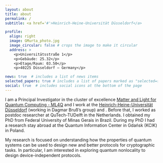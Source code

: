 ```yaml
---
layout: about
title: about
permalink: /
subtitle: <a href='#'>Heinrich-Heine-Universität Düsseldorf</a> 

profile:
  align: right
  image: GMurta_photo.jpg
  image_circular: false # crops the image to make it circular
  address: >
    <p>Universitätsstraße 1</p>
    <p>Gebäude: 25.32</p>
    <p>Etage/Raum: 03.50</p>
    <p>40225 Düsseldorf – Germany</p>

news: true  # includes a list of news items
selected_papers: true # includes a list of papers marked as "selected={true}"
social: true  # includes social icons at the bottom of the page
---
```


I am a Principal Investigator in the cluster of excellence [Matter and Light for Quantum Computing - ML4Q](https://ml4q.de/) and I work at the [Heinrich-Heine-Universität Düsseldorf](https://www.tp3.hhu.de/mitarbeiter.html) (working in Dagmar Bruß’s group) and . Before that, I worked as postdoc researcher at QuTech-TUDelft in the Netherlands. I obtained my PhD from Federal University of Minas Gerais in Brazil. During my PhD I had a research stay abroad at the Quantum Information Center in Gdańsk (KCIK) in Poland.

My research is focused on understanding how the properties of quantum systems can be used to design new and better protocols for cryptographic tasks. In particular, I am interested in exploring quantum nonlocality to design device-independent protocols.


